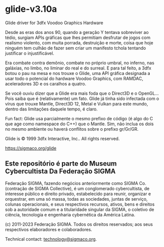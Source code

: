 # glide-v3.10a
Glide driver for 3dfx Voodoo Graphics Hardware

Desde as eras dos anos 90, quando a geração Y tentava sobreviver ao tédio, surgiam APIs gráficas que lhes permitiam desfrutar de jogos com realismo violento, com muita porrada, destruição e morte, coisa que hoje ninguém tem culhão de fazer sem criar um manifesto tchola tentando justificar o injustificável.

Era combate contra demônio, combate no próprio umbral, no inferno, nas galáxias, no limbo, no liminar do real e do surreal. E para tal feito, a 3dfx botou o pau na mesa e nos trouxe o Glide, uma API gráfica designada a usar todo o potencial do hardware Voodoo Graphics, com RAMDAC, aceleradores 3D e os caralhos a quatro.

Se você ouviu dizer que a Glide era mais foda que o Direct3D e o OpenGL... Pois saiba que é (relativamente) um fato. Glide já tinha sido infectada com o vírus que trouxe Mantle, Direct3D 12, Metal e Vulkan para este mundo, dentro das limitações daquele tempo, é claro.

Fun fact: Glide usa parcialmente o mesmo prefixo de código (é algo do C que age como namespace do C++) que o Mantle. Sim, não inclua os dois no mesmo ambiente ou haverá conflitos sobre o prefixo gr/Gr/GR.

Glide is © 1999 3dfx Interactive, Inc.. All rights reserved.

https://sigmaco.org/glide

## Este repositório é parte do Museum Cybercultista Da Federação SIGMA
Federação SIGMA, fazendo negócios anteriormente como SIGMA Co. (contração de SIGMA Collective), é um conglomerado cybercultista, de interesse público e direito privado, estabelecido para reunir, organizar e orquestrar, em uma só massa, todas as sociedades, juntas de serviço, colunas operacionais, e seus respectivos recursos, ativos, bens e direitos sob a autoridade comum e a titularidade singular da SIGMA, o coletivo de ciência, tecnologia e engenharia cybernética da América Latina.

(c) 2011-2023 Federação SIGMA. Todos os direitos reservados; aos seus respectivos elaboradores e colaboradores.

Technical contact: technology@sigmaco.org.
